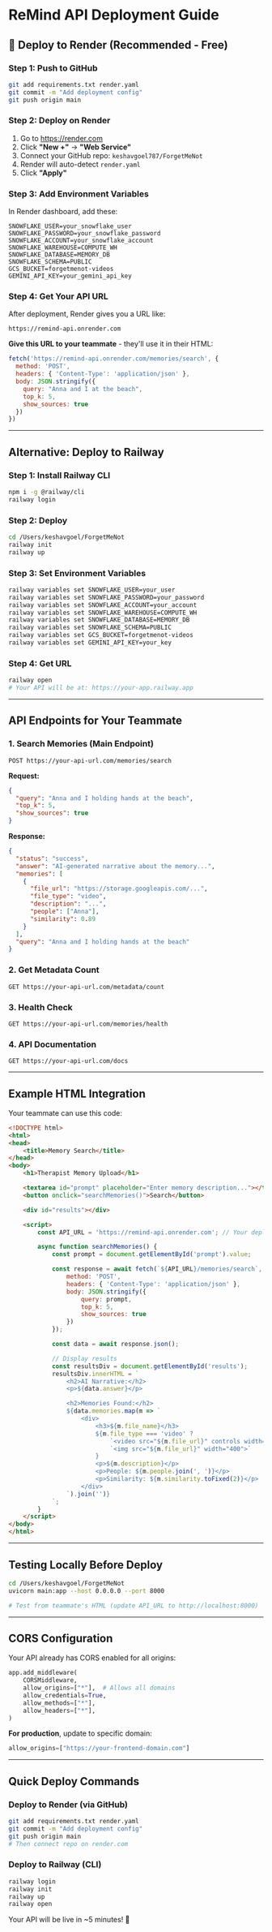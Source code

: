 # ReMind API Deployment Guide

## 🚀 Deploy to Render (Recommended - Free)

### Step 1: Push to GitHub
```bash
git add requirements.txt render.yaml
git commit -m "Add deployment config"
git push origin main
```

### Step 2: Deploy on Render
1. Go to https://render.com
2. Click **"New +"** → **"Web Service"**
3. Connect your GitHub repo: `keshavgoel787/ForgetMeNot`
4. Render will auto-detect `render.yaml`
5. Click **"Apply"**

### Step 3: Add Environment Variables
In Render dashboard, add these:

```
SNOWFLAKE_USER=your_snowflake_user
SNOWFLAKE_PASSWORD=your_snowflake_password
SNOWFLAKE_ACCOUNT=your_snowflake_account
SNOWFLAKE_WAREHOUSE=COMPUTE_WH
SNOWFLAKE_DATABASE=MEMORY_DB
SNOWFLAKE_SCHEMA=PUBLIC
GCS_BUCKET=forgetmenot-videos
GEMINI_API_KEY=your_gemini_api_key
```

### Step 4: Get Your API URL
After deployment, Render gives you a URL like:
```
https://remind-api.onrender.com
```

**Give this URL to your teammate** - they'll use it in their HTML:
```javascript
fetch('https://remind-api.onrender.com/memories/search', {
  method: 'POST',
  headers: { 'Content-Type': 'application/json' },
  body: JSON.stringify({
    query: "Anna and I at the beach",
    top_k: 5,
    show_sources: true
  })
})
```

---

## Alternative: Deploy to Railway

### Step 1: Install Railway CLI
```bash
npm i -g @railway/cli
railway login
```

### Step 2: Deploy
```bash
cd /Users/keshavgoel/ForgetMeNot
railway init
railway up
```

### Step 3: Set Environment Variables
```bash
railway variables set SNOWFLAKE_USER=your_user
railway variables set SNOWFLAKE_PASSWORD=your_password
railway variables set SNOWFLAKE_ACCOUNT=your_account
railway variables set SNOWFLAKE_WAREHOUSE=COMPUTE_WH
railway variables set SNOWFLAKE_DATABASE=MEMORY_DB
railway variables set SNOWFLAKE_SCHEMA=PUBLIC
railway variables set GCS_BUCKET=forgetmenot-videos
railway variables set GEMINI_API_KEY=your_key
```

### Step 4: Get URL
```bash
railway open
# Your API will be at: https://your-app.railway.app
```

---

## API Endpoints for Your Teammate

### 1. Search Memories (Main Endpoint)
```
POST https://your-api-url.com/memories/search
```

**Request:**
```json
{
  "query": "Anna and I holding hands at the beach",
  "top_k": 5,
  "show_sources": true
}
```

**Response:**
```json
{
  "status": "success",
  "answer": "AI-generated narrative about the memory...",
  "memories": [
    {
      "file_url": "https://storage.googleapis.com/...",
      "file_type": "video",
      "description": "...",
      "people": ["Anna"],
      "similarity": 0.89
    }
  ],
  "query": "Anna and I holding hands at the beach"
}
```

### 2. Get Metadata Count
```
GET https://your-api-url.com/metadata/count
```

### 3. Health Check
```
GET https://your-api-url.com/memories/health
```

### 4. API Documentation
```
GET https://your-api-url.com/docs
```

---

## Example HTML Integration

Your teammate can use this code:

```html
<!DOCTYPE html>
<html>
<head>
    <title>Memory Search</title>
</head>
<body>
    <h1>Therapist Memory Upload</h1>

    <textarea id="prompt" placeholder="Enter memory description..."></textarea>
    <button onclick="searchMemories()">Search</button>

    <div id="results"></div>

    <script>
        const API_URL = 'https://remind-api.onrender.com'; // Your deployed URL

        async function searchMemories() {
            const prompt = document.getElementById('prompt').value;

            const response = await fetch(`${API_URL}/memories/search`, {
                method: 'POST',
                headers: { 'Content-Type': 'application/json' },
                body: JSON.stringify({
                    query: prompt,
                    top_k: 5,
                    show_sources: true
                })
            });

            const data = await response.json();

            // Display results
            const resultsDiv = document.getElementById('results');
            resultsDiv.innerHTML = `
                <h2>AI Narrative:</h2>
                <p>${data.answer}</p>

                <h2>Memories Found:</h2>
                ${data.memories.map(m => `
                    <div>
                        <h3>${m.file_name}</h3>
                        ${m.file_type === 'video' ?
                            `<video src="${m.file_url}" controls width="400"></video>` :
                            `<img src="${m.file_url}" width="400">`
                        }
                        <p>${m.description}</p>
                        <p>People: ${m.people.join(', ')}</p>
                        <p>Similarity: ${m.similarity.toFixed(2)}</p>
                    </div>
                `).join('')}
            `;
        }
    </script>
</body>
</html>
```

---

## Testing Locally Before Deploy

```bash
cd /Users/keshavgoel/ForgetMeNot
uvicorn main:app --host 0.0.0.0 --port 8000

# Test from teammate's HTML (update API_URL to http://localhost:8000)
```

---

## CORS Configuration

Your API already has CORS enabled for all origins:
```python
app.add_middleware(
    CORSMiddleware,
    allow_origins=["*"],  # Allows all domains
    allow_credentials=True,
    allow_methods=["*"],
    allow_headers=["*"],
)
```

**For production**, update to specific domain:
```python
allow_origins=["https://your-frontend-domain.com"]
```

---

## Quick Deploy Commands

### Deploy to Render (via GitHub)
```bash
git add requirements.txt render.yaml
git commit -m "Add deployment config"
git push origin main
# Then connect repo on render.com
```

### Deploy to Railway (CLI)
```bash
railway login
railway init
railway up
railway open
```

Your API will be live in ~5 minutes! 🚀
